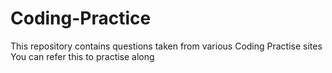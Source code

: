 # Coding-Practice

This repository contains questions taken from various Coding Practise sites 
You can refer this to practise along
